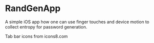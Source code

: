 # RandGenApp

A simple iOS app how one can use finger touches and device motion to collect entropy for password generation.

Tab bar icons from icons8.com
